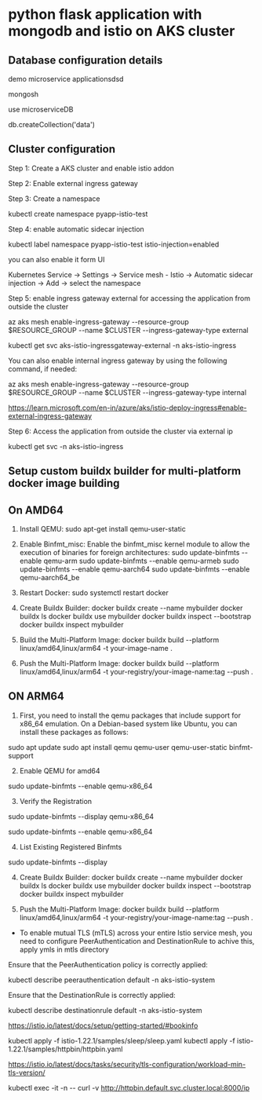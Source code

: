# python flask application with mongodb and istio on AKS cluster

Database configuration details
-------------------------------
demo microservice applicationsdsd

mongosh

use microserviceDB

db.createCollection('data')


Cluster configuration
-------------------------------
Step 1: Create a AKS cluster and enable istio addon

Step 2: Enable external ingress gateway

Step 3: Create a namespace

kubectl create namespace pyapp-istio-test

Step 4: enable automatic sidecar injection

kubectl label namespace pyapp-istio-test istio-injection=enabled

you can also enable it form UI 

Kubernetes Service -> Settings -> Service mesh - Istio -> Automatic sidecar injection -> Add -> select the namespace

Step 5: enable ingress gateway external for accessing the application from outside the cluster

az aks mesh enable-ingress-gateway --resource-group $RESOURCE_GROUP --name $CLUSTER --ingress-gateway-type external

kubectl get svc aks-istio-ingressgateway-external -n aks-istio-ingress

You can also enable internal ingress gateway by using the following command, if needed:

az aks mesh enable-ingress-gateway --resource-group $RESOURCE_GROUP --name $CLUSTER --ingress-gateway-type internal

https://learn.microsoft.com/en-in/azure/aks/istio-deploy-ingress#enable-external-ingress-gateway

Step 6: Access the application from outside the cluster via external ip

kubectl get svc -n aks-istio-ingress


Setup custom buildx builder for multi-platform docker image building
-------------------

On AMD64
-------
1. Install QEMU:
sudo apt-get install qemu-user-static

2. Enable Binfmt_misc:
Enable the binfmt_misc kernel module to allow the execution of binaries for foreign architectures:
sudo update-binfmts --enable qemu-arm
sudo update-binfmts --enable qemu-armeb
sudo update-binfmts --enable qemu-aarch64
sudo update-binfmts --enable qemu-aarch64_be


3. Restart Docker:
sudo systemctl restart docker

4. Create Buildx Builder:
docker buildx create --name mybuilder
docker buildx ls
docker buildx use mybuilder
docker buildx inspect --bootstrap
docker buildx inspect mybuilder

5. Build the Multi-Platform Image:
docker buildx build --platform linux/amd64,linux/arm64 -t your-image-name .

6. Push the Multi-Platform Image:
docker buildx build --platform linux/amd64,linux/arm64 -t your-registry/your-image-name:tag --push .



ON ARM64
-----
1. First, you need to install the qemu packages that include support for x86_64 emulation. On a Debian-based system like Ubuntu, you can install these packages as follows:

sudo apt update
sudo apt install qemu qemu-user qemu-user-static binfmt-support

2. Enable QEMU for amd64

sudo update-binfmts --enable qemu-x86_64

3. Verify the Registration

sudo update-binfmts --display qemu-x86_64

sudo update-binfmts --enable qemu-x86_64

4. List Existing Registered Binfmts

sudo update-binfmts --display

4. Create Buildx Builder:
docker buildx create --name mybuilder
docker buildx ls
docker buildx use mybuilder
docker buildx inspect --bootstrap
docker buildx inspect mybuilder

6. Push the Multi-Platform Image:
docker buildx build --platform linux/amd64,linux/arm64 -t your-registry/your-image-name:tag --push .



*   To enable mutual TLS (mTLS) across your entire Istio service mesh, you need to configure PeerAuthentication and DestinationRule
to achive this, apply ymls in mtls directory

Ensure that the PeerAuthentication policy is correctly applied:

kubectl describe peerauthentication default -n aks-istio-system

Ensure that the DestinationRule is correctly applied:

kubectl describe destinationrule default -n aks-istio-system


https://istio.io/latest/docs/setup/getting-started/#bookinfo

kubectl apply -f istio-1.22.1/samples/sleep/sleep.yaml
kubectl apply -f istio-1.22.1/samples/httpbin/httpbin.yaml

https://istio.io/latest/docs/tasks/security/tls-configuration/workload-min-tls-version/

kubectl exec -it <pod> -n <namespace> -- curl -v http://httpbin.default.svc.cluster.local:8000/ip


